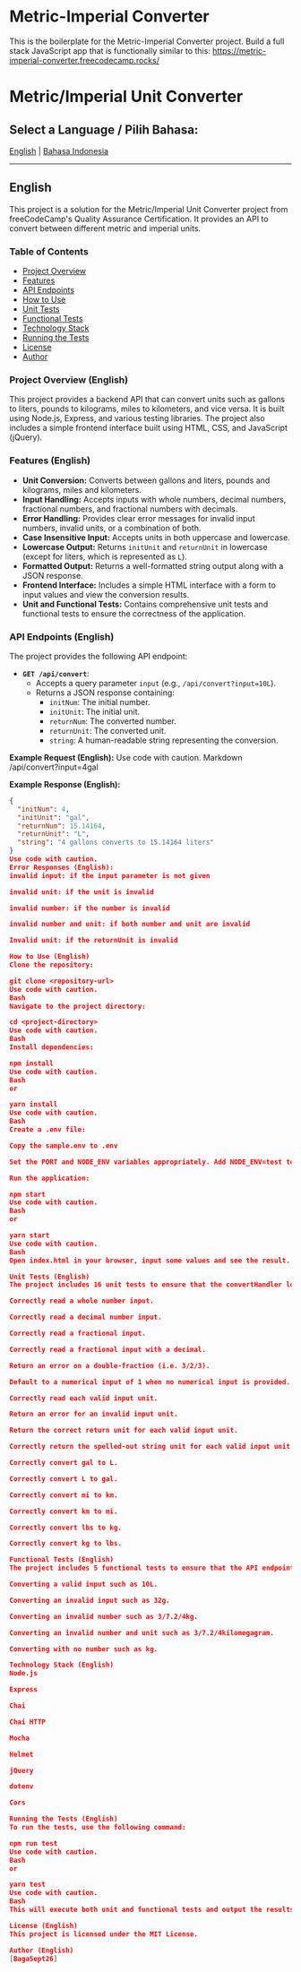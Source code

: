 # Metric-Imperial Converter

This is the boilerplate for the Metric-Imperial Converter project. Build a full stack JavaScript app that is functionally similar to this: https://metric-imperial-converter.freecodecamp.rocks/

# Metric/Imperial Unit Converter

## Select a Language / Pilih Bahasa:

[English](#english) | [Bahasa Indonesia](#bahasa-indonesia)

---

## English

<a name="english"></a>

This project is a solution for the Metric/Imperial Unit Converter project from freeCodeCamp's Quality Assurance Certification. It provides an API to convert between different metric and imperial units.

### Table of Contents

- [Project Overview](#project-overview-english)
- [Features](#features-english)
- [API Endpoints](#api-endpoints-english)
- [How to Use](#how-to-use-english)
- [Unit Tests](#unit-tests-english)
- [Functional Tests](#functional-tests-english)
- [Technology Stack](#technology-stack-english)
- [Running the Tests](#running-the-tests-english)
- [License](#license-english)
- [Author](#author-english)

### Project Overview (English)

This project provides a backend API that can convert units such as gallons to liters, pounds to kilograms, miles to kilometers, and vice versa. It is built using Node.js, Express, and various testing libraries. The project also includes a simple frontend interface built using HTML, CSS, and JavaScript (jQuery).

### Features (English)

*   **Unit Conversion:** Converts between gallons and liters, pounds and kilograms, miles and kilometers.
*   **Input Handling:** Accepts inputs with whole numbers, decimal numbers, fractional numbers, and fractional numbers with decimals.
*   **Error Handling:** Provides clear error messages for invalid input numbers, invalid units, or a combination of both.
*   **Case Insensitive Input:** Accepts units in both uppercase and lowercase.
*   **Lowercase Output:** Returns `initUnit` and `returnUnit` in lowercase (except for liters, which is represented as `L`).
*  **Formatted Output:** Returns a well-formatted string output along with a JSON response.
*   **Frontend Interface:** Includes a simple HTML interface with a form to input values and view the conversion results.
*   **Unit and Functional Tests:** Contains comprehensive unit tests and functional tests to ensure the correctness of the application.

### API Endpoints (English)

The project provides the following API endpoint:

*   **`GET /api/convert`**:
    *   Accepts a query parameter `input` (e.g., `/api/convert?input=10L`).
    *   Returns a JSON response containing:
        *   `initNum`: The initial number.
        *   `initUnit`: The initial unit.
        *   `returnNum`: The converted number.
        *   `returnUnit`: The converted unit.
        *   `string`: A human-readable string representing the conversion.

**Example Request (English):**
Use code with caution.
Markdown
/api/convert?input=4gal

**Example Response (English):**
```json
{
  "initNum": 4,
  "initUnit": "gal",
  "returnNum": 15.14164,
  "returnUnit": "L",
  "string": "4 gallons converts to 15.14164 liters"
}
Use code with caution.
Error Responses (English):
invalid input: if the input parameter is not given

invalid unit: if the unit is invalid

invalid number: if the number is invalid

invalid number and unit: if both number and unit are invalid

Invalid unit: if the returnUnit is invalid

How to Use (English)
Clone the repository:

git clone <repository-url>
Use code with caution.
Bash
Navigate to the project directory:

cd <project-directory>
Use code with caution.
Bash
Install dependencies:

npm install
Use code with caution.
Bash
or

yarn install
Use code with caution.
Bash
Create a .env file:

Copy the sample.env to .env

Set the PORT and NODE_ENV variables appropriately. Add NODE_ENV=test to run the test

Run the application:

npm start
Use code with caution.
Bash
or

yarn start
Use code with caution.
Bash
Open index.html in your browser, input some values and see the result.

Unit Tests (English)
The project includes 16 unit tests to ensure that the convertHandler logic works as expected. These tests cover the following areas:

Correctly read a whole number input.

Correctly read a decimal number input.

Correctly read a fractional input.

Correctly read a fractional input with a decimal.

Return an error on a double-fraction (i.e. 3/2/3).

Default to a numerical input of 1 when no numerical input is provided.

Correctly read each valid input unit.

Return an error for an invalid input unit.

Return the correct return unit for each valid input unit.

Correctly return the spelled-out string unit for each valid input unit.

Correctly convert gal to L.

Correctly convert L to gal.

Correctly convert mi to km.

Correctly convert km to mi.

Correctly convert lbs to kg.

Correctly convert kg to lbs.

Functional Tests (English)
The project includes 5 functional tests to ensure that the API endpoints work correctly. These tests cover:

Converting a valid input such as 10L.

Converting an invalid input such as 32g.

Converting an invalid number such as 3/7.2/4kg.

Converting an invalid number and unit such as 3/7.2/4kilomegagram.

Converting with no number such as kg.

Technology Stack (English)
Node.js

Express

Chai

Chai HTTP

Mocha

Helmet

jQuery

dotenv

Cors

Running the Tests (English)
To run the tests, use the following command:

npm run test
Use code with caution.
Bash
or

yarn test
Use code with caution.
Bash
This will execute both unit and functional tests and output the results.

License (English)
This project is licensed under the MIT License.

Author (English)
[BagaSept26]